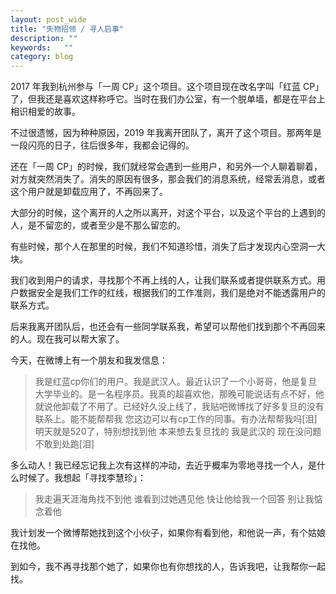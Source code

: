 ```yaml
---
layout: post_wide
title: "失物招领 / 寻人启事"
description: ""
keywords:   ""
category: blog
---
```


2017 年我到杭州参与「一周 CP」这个项目。这个项目现在改名字叫「红蓝 CP」了，但我还是喜欢这样称呼它。当时在我们办公室，有一个脱单墙，都是在平台上相识相爱的故事。

不过很遗憾，因为种种原因，2019 年我离开团队了，离开了这个项目。那两年是一段闪亮的日子，往后很多年，我都会记得的。

还在「一周 CP」的时候，我们就经常会遇到一些用户，和另外一个人聊着聊着，对方就突然消失了。消失的原因有很多，那会我们的消息系统，经常丢消息，或者这个用户就是卸载应用了，不再回来了。

大部分的时候，这个离开的人之所以离开，对这个平台，以及这个平台的上遇到的人，是不留恋的，或者至少是不那么留恋的。

有些时候，那个人在那里的时候，我们不知道珍惜，消失了后才发现内心空洞一大块。

我们收到用户的请求，寻找那个不再上线的人，让我们联系或者提供联系方式。用户数据安全是我们工作的红线，根据我们的工作准则，我们是绝对不能透露用户的联系方式。

后来我离开团队后，也还会有一些同学联系我，希望可以帮他们找到那个不再回来的人。现在我可以帮大家了。

今天，在微博上有一个朋友和我发信息：

> 我是红蓝cp你们的用户。我是武汉人。最近认识了一个小哥哥，他是复旦大学毕业的。是一名程序员。我真的超喜欢他，那晚可能说话有点不好，他就说他卸载了不用了。已经好久没上线了，我贴吧微博找了好多复旦的没有联系上。能不能帮帮我
> 您这边可以有cp工作的同事。有办法帮帮我吗[泪] 明天就是520了，特别想找到他
> 本来想去复旦找的 我是武汉的 现在没问题不敢到处跑[泪]

多么动人！我已经忘记我上次有这样的冲动，去近乎概率为零地寻找一个人，是什么时候了。我想起「寻找李慧珍」：

> 我走遍天涯海角找不到他
> 谁看到过她遇见他
> 快让他给我一个回答
> 别让我惦念着他

我计划发一个微博帮她找到这个小伙子，如果你有看到他，和他说一声，有个姑娘在找他。

到如今，我不再寻找那个她了，如果你也有你想找的人，告诉我吧，让我帮你一起找。
